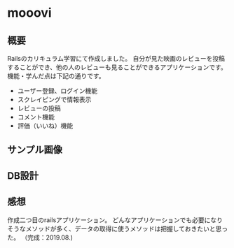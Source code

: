 mooovi
======

## 概要
Railsのカリキュラム学習にて作成しました。
自分が見た映画のレビューを投稿することができ、他の人のレビューも見ることができるアプリケーションです。
機能・学んだ点は下記の通りです。

- ユーザー登録、ログイン機能
- スクレイピングで情報表示
- レビューの投稿
- コメント機能
- 評価（いいね）機能

## サンプル画像


## DB設計


## 感想
作成二つ目のrailsアプリケーション。
どんなアプリケーションでも必要になりそうなメソッドが多く、データの取得に使うメソッドは把握しておきたいと思った。
（完成：2019.08.)

